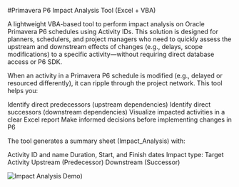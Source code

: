 #Primavera P6 Impact Analysis Tool (Excel + VBA)

A lightweight VBA-based tool to perform impact analysis on Oracle Primavera P6 schedules using Activity IDs. This solution is designed for planners, schedulers, and project managers who need to quickly assess the upstream and downstream effects of changes (e.g., delays, scope modifications) to a specific activity—without requiring direct database access or P6 SDK.

When an activity in a Primavera P6 schedule is modified (e.g., delayed or resourced differently), it can ripple through the project network. This tool helps you:

Identify direct predecessors (upstream dependencies)
Identify direct successors (downstream dependencies)
Visualize impacted activities in a clear Excel report
Make informed decisions before implementing changes in P6

The tool generates a summary sheet (Impact_Analysis) with:

Activity ID and name
Duration, Start, and Finish dates
Impact type:
Target Activity
Upstream (Predecessor)
Downstream (Successor)

![Impact Analysis Demo](https://github.com/Alexanderh1988/Primavera-P6-Impact-Analysis-Tool--Excel---VBA-/blob/main/Ejemplo%20impactos.gif))
